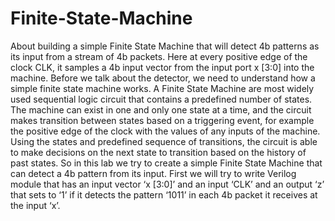 # Finite-State-Machine
About building a simple Finite State Machine that will detect 4b patterns as its input from a stream of 4b packets. Here at every positive edge of the clock CLK, it samples a 4b input vector from the input port x [3:0] into the machine. Before we talk about the detector, we need to understand how a simple finite state machine works. A Finite State Machine are most widely used sequential logic circuit that contains a predefined number of states. The machine can exist in one and only one state at a time, and the circuit makes transition between states based on a triggering event, for example the positive edge of the clock with the values of any inputs of the machine. Using the states and predefined sequence of transitions, the circuit is able to make decisions on the next state to transition based on the history of past states. So in this lab we try to create a simple Finite State Machine that can detect a 4b pattern from its input. First we will try to write Verilog module that has an input vector ‘x [3:0]’ and an input ‘CLK’ and an output ‘z’ that sets to ‘1’ if it detects the pattern ‘1011’ in each 4b packet it receives at the input ‘x’.
